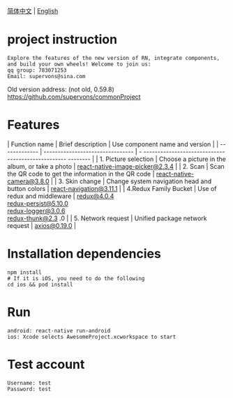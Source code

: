 [简体中文](./README.md) | [English](./README_EN.md)

# project instruction

    Explore the features of the new version of RN, integrate components, and build your own wheels! Welcome to join us:
    qq group: 783071253
    Email: supervons@sina.com

Old version address: (not old, 0.59.8) https://github.com/supervons/commonProject

# Features

| Function name | Brief description | Use component name and version |
| ------------- | -------------------------------- | - -------------------------------------------------- -------- |
| 1. Picture selection | Choose a picture in the album, or take a photo | react-native-image-picker@2.3.4 |
| 2. Scan | Scan the QR code to get the information in the QR code | react-native-camera@3.8.0 |
| 3. Skin change | Change system navigation head and button colors | react-navigation@3.11.1 |
| 4.Redux Family Bucket | Use of redux and middleware | redux@4.0.4<br />redux-persist@5.10.0<br />redux-logger@3.0.6<br />redux-thunk@2.3 .0 |
| 5. Network request | Unified package network request | axios@0.19.0 |

# Installation dependencies

    npm install
    # If it is iOS, you need to do the following
    cd ios && pod install

# Run

    android: react-native run-android
    ios: Xcode selects AwesomeProject.xcworkspace to start

# Test account

    Username: test
    Password: test
